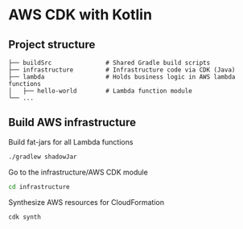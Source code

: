 # AWS CDK with Kotlin

## Project structure

    ├── buildSrc               # Shared Gradle build scripts
    ├── infrastructure         # Infrastructure code via CDK (Java)
    ├── lambda                 # Holds business logic in AWS lambda functions
    │   ├── hello-world        # Lambda function module
    └── ...

## Build AWS infrastructure

Build fat-jars for all Lambda functions

```bash
./gradlew shadowJar
```

Go to the infrastructure/AWS CDK module

```bash
cd infrastructure
```

Synthesize AWS resources for CloudFormation

```bash
cdk synth
```
